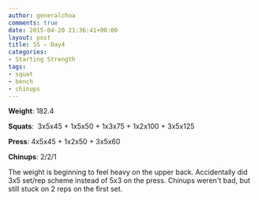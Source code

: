 ```yaml
---
author: generalchoa
comments: true
date: 2015-04-20 21:36:41+00:00
layout: post
title: SS – Day4
categories:
- Starting Strength
tags:
- squat
- bench
- chinups
---
```


**Weight**:  182.4

**Squats**:  3x5x45 + 1x5x50 + 1x3x75 + 1x2x100 + 3x5x125

**Press**:  4x5x45 + 1x2x50 + 3x5x60

**Chinups**:  2/2/1

The weight is beginning to feel heavy on the upper back.  Accidentally did 3x5 set/rep scheme instead of 5x3 on the press.
Chinups weren't bad, but still stuck on 2 reps on the first set.